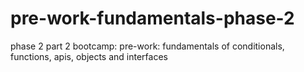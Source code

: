 # pre-work-fundamentals-phase-2
phase 2 part 2 bootcamp: pre-work: fundamentals of conditionals, functions, apis, objects and interfaces
